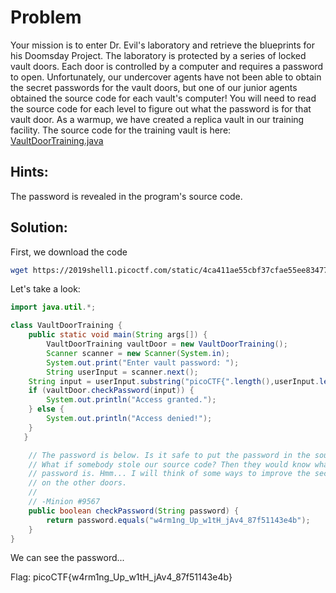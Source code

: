 # Problem
Your mission is to enter Dr. Evil's laboratory and retrieve the blueprints for his Doomsday Project. The laboratory is protected by a series of locked vault doors. Each door is controlled by a computer and requires a password to open. Unfortunately, our undercover agents have not been able to obtain the secret passwords for the vault doors, but one of our junior agents obtained the source code for each vault's computer! You will need to read the source code for each level to figure out what the password is for that vault door. As a warmup, we have created a replica vault in our training facility. The source code for the training vault is here: [VaultDoorTraining.java](https://2019shell1.picoctf.com/static/4ca411ae55cbf37cfae55ee83477a0dc/VaultDoorTraining.java)

## Hints:
The password is revealed in the program's source code.

## Solution:

First, we download the code
```bash
wget https://2019shell1.picoctf.com/static/4ca411ae55cbf37cfae55ee83477a0dc/VaultDoorTraining.java
```

Let's take a look:
```java
import java.util.*;

class VaultDoorTraining {
    public static void main(String args[]) {
        VaultDoorTraining vaultDoor = new VaultDoorTraining();
        Scanner scanner = new Scanner(System.in); 
        System.out.print("Enter vault password: ");
        String userInput = scanner.next();
    String input = userInput.substring("picoCTF{".length(),userInput.length()-1);
    if (vaultDoor.checkPassword(input)) {
        System.out.println("Access granted.");
    } else {
        System.out.println("Access denied!");
    }
   }

    // The password is below. Is it safe to put the password in the source code?
    // What if somebody stole our source code? Then they would know what our
    // password is. Hmm... I will think of some ways to improve the security
    // on the other doors.
    //
    // -Minion #9567
    public boolean checkPassword(String password) {
        return password.equals("w4rm1ng_Up_w1tH_jAv4_87f51143e4b");
    }
}
```

We can see the password...

Flag: picoCTF{w4rm1ng_Up_w1tH_jAv4_87f51143e4b}
